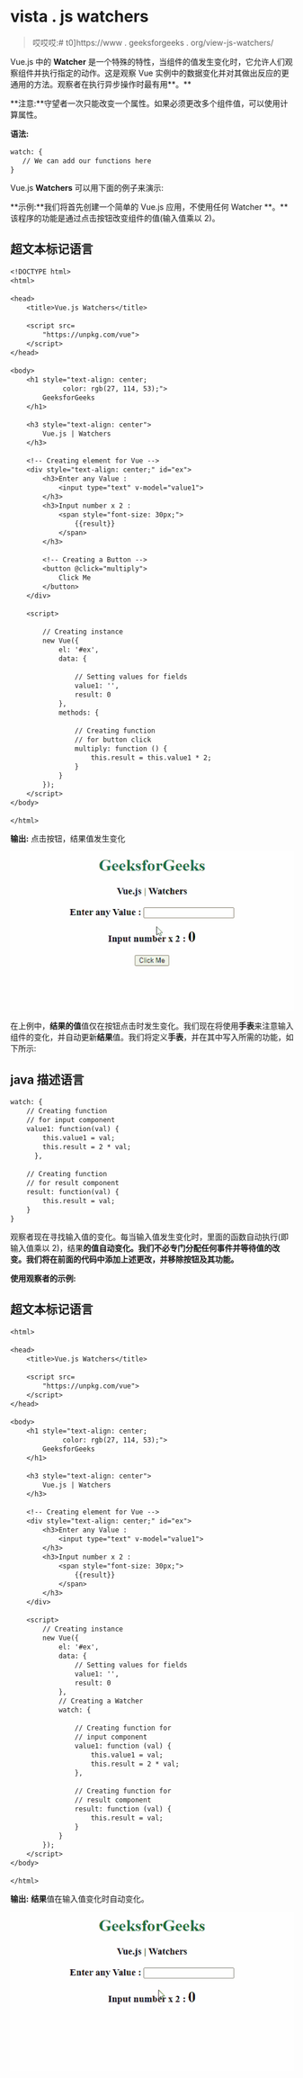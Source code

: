 # vista . js watchers

> 哎哎哎:# t0]https://www . geeksforgeeks . org/view-js-watchers/

Vue.js 中的 **Watcher** 是一个特殊的特性，当组件的值发生变化时，它允许人们观察组件并执行指定的动作。这是观察 Vue 实例中的数据变化并对其做出反应的更通用的方法。观察者在执行异步操作时最有用**。**

**注意:**守望者一次只能改变一个属性。如果必须更改多个组件值，可以使用计算属性。

**语法:**

```
watch: {
   // We can add our functions here
}

```

Vue.js **Watchers** 可以用下面的例子来演示:

**示例:**我们将首先创建一个简单的 Vue.js 应用，不使用任何 Watcher **。**该程序的功能是通过点击按钮改变组件的值(输入值乘以 2)。

## 超文本标记语言

```
<!DOCTYPE html>
<html>

<head>
    <title>Vue.js Watchers</title>

    <script src=
        "https://unpkg.com/vue">
    </script>
</head>

<body>
    <h1 style="text-align: center; 
             color: rgb(27, 114, 53);">
        GeeksforGeeks
    </h1>

    <h3 style="text-align: center">
        Vue.js | Watchers
    </h3>

    <!-- Creating element for Vue -->
    <div style="text-align: center;" id="ex">
        <h3>Enter any Value :
            <input type="text" v-model="value1">
        </h3>
        <h3>Input number x 2 :
            <span style="font-size: 30px;">
                {{result}}
            </span>
        </h3>

        <!-- Creating a Button -->
        <button @click="multiply">
            Click Me
        </button>
    </div>

    <script>

        // Creating instance
        new Vue({
            el: '#ex',
            data: {

                // Setting values for fields
                value1: '',
                result: 0
            },
            methods: {

                // Creating function 
                // for button click
                multiply: function () {
                    this.result = this.value1 * 2;
                }
            }
        });
    </script>
</body>

</html>
```

**输出:**
点击按钮，结果值发生变化

![](img/897194c8ed7049087784268673ad5143.png)

在上例中，**结果的值**值仅在按钮点击时发生变化。我们现在将使用**手表**来注意输入组件的变化，并自动更新**结果**值。我们将定义**手表**，并在其中写入所需的功能，如下所示:

## java 描述语言

```
watch: {
    // Creating function
    // for input component
    value1: function(val) {
        this.value1 = val;
        this.result = 2 * val;
      },

    // Creating function
    // for result component
    result: function(val) {
        this.result = val;
    }
}
```

观察者现在寻找输入值的变化。每当输入值发生变化时，里面的函数自动执行(即输入值乘以 2)，结果**的值自动变化。我们不必专门分配任何事件并等待值的改变。我们将在前面的代码中添加上述更改，并移除按钮及其功能。**

**使用观察者的示例:**

## 超文本标记语言

```
<html>

<head>
    <title>Vue.js Watchers</title>

    <script src=
        "https://unpkg.com/vue">
    </script>
</head>

<body>
    <h1 style="text-align: center;
             color: rgb(27, 114, 53);">
        GeeksforGeeks
    </h1>

    <h3 style="text-align: center">
        Vue.js | Watchers
    </h3>

    <!-- Creating element for Vue -->
    <div style="text-align: center;" id="ex">
        <h3>Enter any Value :
            <input type="text" v-model="value1">
        </h3>
        <h3>Input number x 2 :
            <span style="font-size: 30px;">
                {{result}}
            </span>
        </h3>
    </div>

    <script>
        // Creating instance
        new Vue({
            el: '#ex',
            data: {
                // Setting values for fields
                value1: '',
                result: 0
            },
            // Creating a Watcher
            watch: {

                // Creating function for
                // input component
                value1: function (val) {
                    this.value1 = val;
                    this.result = 2 * val;
                },

                // Creating function for
                // result component
                result: function (val) {
                    this.result = val;
                }
            }
        });
    </script>
</body>

</html>
```

**输出:**
**结果**值在输入值变化时自动变化。

![](img/76c1f67cb66d62e0a5cd65de475476cf.png)